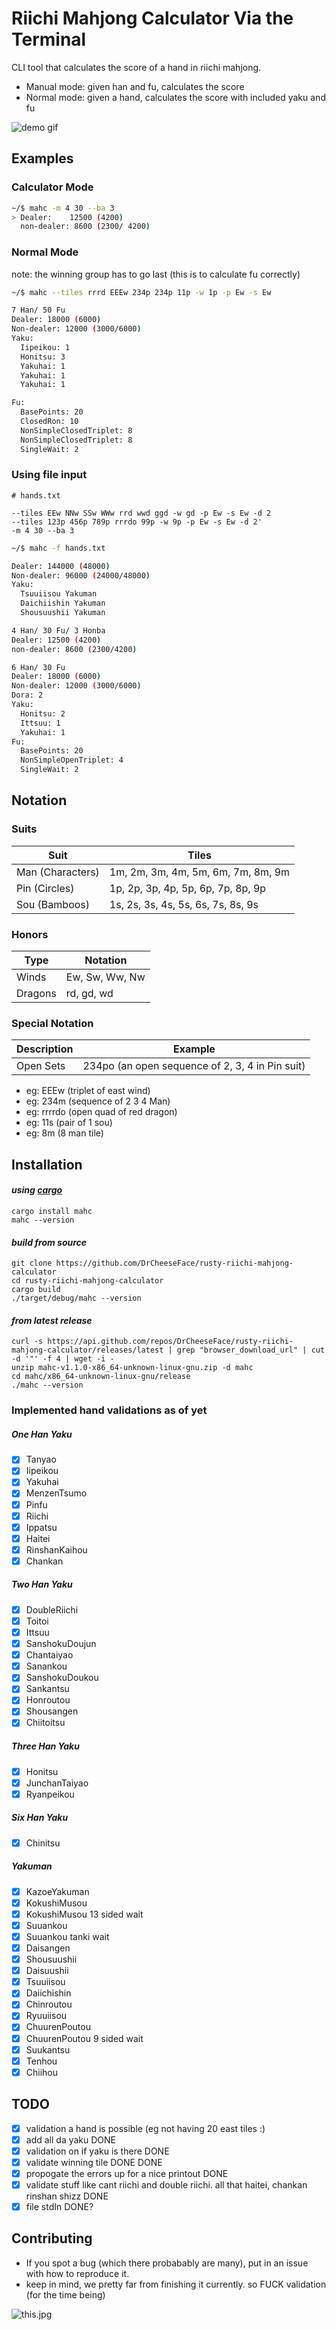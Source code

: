 
# Riichi Mahjong Calculator Via the Terminal
CLI tool that calculates the score of a hand in riichi mahjong. <br>
- Manual mode: given han and fu, calculates the score <br>
- Normal mode: given a hand, calculates the score with included yaku and fu

![demo gif](demo.gif)



## Examples

### Calculator Mode
```bash
~/$ mahc -m 4 30 --ba 3
> Dealer:    12500 (4200) 
  non-dealer: 8600 (2300/ 4200)
```

### Normal Mode
note: the winning group has to go last (this is to calculate fu correctly)
``` bash
~/$ mahc --tiles rrrd EEEw 234p 234p 11p -w 1p -p Ew -s Ew

7 Han/ 50 Fu
Dealer: 18000 (6000)
Non-dealer: 12000 (3000/6000)
Yaku:
  Iipeikou: 1
  Honitsu: 3
  Yakuhai: 1
  Yakuhai: 1
  Yakuhai: 1

Fu:
  BasePoints: 20
  ClosedRon: 10
  NonSimpleClosedTriplet: 8
  NonSimpleClosedTriplet: 8
  SingleWait: 2

```
### Using file input
``` 
# hands.txt

--tiles EEw NNw SSw WWw rrd wwd ggd -w gd -p Ew -s Ew -d 2
--tiles 123p 456p 789p rrrdo 99p -w 9p -p Ew -s Ew -d 2'
-m 4 30 --ba 3
```


```bash
~/$ mahc -f hands.txt

Dealer: 144000 (48000)
Non-dealer: 96000 (24000/48000)
Yaku:
  Tsuuiisou Yakuman
  Daichiishin Yakuman
  Shousuushii Yakuman

4 Han/ 30 Fu/ 3 Honba
Dealer: 12500 (4200)
non-dealer: 8600 (2300/4200)

6 Han/ 30 Fu
Dealer: 18000 (6000)
Non-dealer: 12000 (3000/6000)
Dora: 2
Yaku:
  Honitsu: 2
  Ittsuu: 1
  Yakuhai: 1
Fu:
  BasePoints: 20
  NonSimpleOpenTriplet: 4
  SingleWait: 2
```

## Notation 

### Suits

| Suit  | Tiles                                      |
|-------|--------------------------------------------|
| Man (Characters) | 1m, 2m, 3m, 4m, 5m, 6m, 7m, 8m, 9m |
| Pin (Circles)    | 1p, 2p, 3p, 4p, 5p, 6p, 7p, 8p, 9p |
| Sou (Bamboos)    | 1s, 2s, 3s, 4s, 5s, 6s, 7s, 8s, 9s |

### Honors

| Type  | Notation          |
|-------|-------------------|
| Winds | Ew, Sw, Ww, Nw    |
| Dragons | rd, gd, wd      |

### Special Notation

| Description     | Example           |
|-----------------|-------------------|
| Open Sets       | 234po (an open sequence of 2, 3, 4 in Pin suit) |

- eg: EEEw (triplet of east wind)
- eg: 234m (sequence of 2 3 4 Man)
- eg: rrrrdo (open quad of red dragon)
- eg: 11s (pair of 1 sou)
- eg: 8m (8 man tile)

## Installation

#### *using <a href="https://doc.rust-lang.org/cargo/getting-started/installation.html"> cargo</a>*
```
cargo install mahc
mahc --version
```
#### *build from source*
```
git clone https://github.com/DrCheeseFace/rusty-riichi-mahjong-calculator
cd rusty-riichi-mahjong-calculator
cargo build
./target/debug/mahc --version
```
#### *from latest release*
```
curl -s https://api.github.com/repos/DrCheeseFace/rusty-riichi-mahjong-calculator/releases/latest | grep "browser_download_url" | cut -d '"' -f 4 | wget -i -
unzip mahc-v1.1.0-x86_64-unknown-linux-gnu.zip -d mahc
cd mahc/x86_64-unknown-linux-gnu/release
./mahc --version
```

### Implemented hand validations as of yet

##### One Han Yaku
- [x] Tanyao
- [x] Iipeikou 
- [x] Yakuhai 
- [x] MenzenTsumo
- [x] Pinfu
- [x] Riichi
- [x] Ippatsu
- [x] Haitei
- [x] RinshanKaihou
- [x] Chankan

##### Two Han Yaku
- [x] DoubleRiichi
- [x] Toitoi
- [x] Ittsuu
- [x] SanshokuDoujun
- [x] Chantaiyao
- [x] Sanankou
- [x] SanshokuDoukou
- [x] Sankantsu
- [x] Honroutou
- [x] Shousangen
- [x] Chiitoitsu

##### Three Han Yaku
- [x] Honitsu
- [x] JunchanTaiyao
- [x] Ryanpeikou 

##### Six Han Yaku
- [x] Chinitsu

##### Yakuman 
- [x] KazoeYakuman
- [x] KokushiMusou
- [x] KokushiMusou 13 sided wait
- [x] Suuankou
- [x] Suuankou tanki wait
- [x] Daisangen
- [x] Shousuushii
- [x] Daisuushii
- [x] Tsuuiisou
- [x] Daiichishin 
- [x] Chinroutou
- [x] Ryuuiisou
- [x] ChuurenPoutou
- [x] ChuurenPoutou 9 sided wait
- [x] Suukantsu
- [x] Tenhou 
- [x] Chiihou 

## TODO
- [x] validation a hand is possible (eg not having 20 east tiles :) 
- [x] add all da yaku DONE
- [x] validation on if yaku is there DONE
- [x] validate winning tile DONE DONE
- [x] propogate the errors up for a nice printout DONE
- [x] validate stuff like cant riichi and double riichi. all that haitei, chankan rinshan shizz DONE
- [x] file stdIn DONE?

## Contributing
- If you spot a bug (which there probabably are many), put in an issue with how to reproduce it. 
- keep in mind, we pretty far from finishing it currently. so FUCK validation (for the time being) 


![this.jpg](https://64.media.tumblr.com/07006d83e5810b3c651254e7b9a3e713/c4dc091a7806e504-ef/s400x600/cdfb08014450e71074a0a8763a67661485d59f8c.gif)
